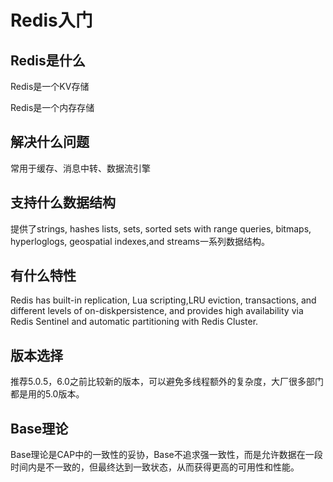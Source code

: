 # Redis入门

## Redis是什么

Redis是一个KV存储

Redis是一个内存存储

## 解决什么问题

常用于缓存、消息中转、数据流引擎

## 支持什么数据结构

提供了strings, hashes lists, sets, sorted sets with range queries, bitmaps, hyperloglogs, geospatial indexes,and streams一系列数据结构。

## 有什么特性

Redis has built-in replication, Lua scripting,LRU eviction, transactions, and different levels of on-diskpersistence, and provides high availability via Redis Sentinel and automatic partitioning with Redis Cluster.

## 版本选择

推荐5.0.5，6.0之前比较新的版本，可以避免多线程额外的复杂度，大厂很多部门都是用的5.0版本。

## Base理论

Base理论是CAP中的一致性的妥协，Base不追求强一致性，而是允许数据在一段时间内是不一致的，但最终达到一致状态，从而获得更高的可用性和性能。